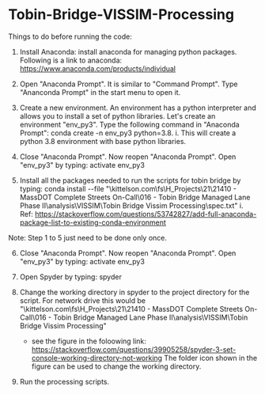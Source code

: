 # Tobin-Bridge-VISSIM-Processing

Things to do before running the code:

1. Install Anaconda: install anaconda for managing python packages. Following is a link 
	to anaconda: https://www.anaconda.com/products/individual

2. Open "Anaconda Prompt". It is similar to "Command Prompt". Type "Ananconda Prompt" 
   in the start menu to open it. 

3. Create a new environment. An environment has a python interpreter and allows you to 
   install a set of python libraries.  Let's create an environment "env_py3". Type the 
   following command in "Anaconda Prompt": conda create -n env_py3 python=3.8.
	i. This will create a python 3.8 environment with base python libraries. 

4. Close "Anaconda Prompt". Now reopen "Anaconda Prompt". Open "env_py3" by typing: 
   activate env_py3

5. Install all the packages needed to run the scripts for tobin bridge by typing: 
   conda install --file "\\kittelson.com\fs\H_Projects\21\21410 - MassDOT Complete Streets On-Call\016 - Tobin Bridge Managed Lane Phase II\analysis\VISSIM\Tobin Bridge Vissim Processing\spec.txt"
	i. Ref: https://stackoverflow.com/questions/53742827/add-full-anaconda-package-list-to-existing-conda-environment

Note: Step 1 to 5 just need to be done only once. 

6. Close "Anaconda Prompt". Now reopen "Anaconda Prompt". Open "env_py3" by typing: 
   activate env_py3

7. Open Spyder by typing: spyder

8. Change the working directory in spyder to the project directory for the script. For 
   network drive this would be "\\kittelson.com\fs\H_Projects\21\21410 - MassDOT Complete Streets On-Call\016 - Tobin Bridge Managed Lane Phase II\analysis\VISSIM\Tobin Bridge Vissim Processing"
	- see the figure in the foloowing link: https://stackoverflow.com/questions/39905258/spyder-3-set-console-working-directory-not-working
	  The folder icon shown in the figure can be used to change the working directory. 
	
9. Run the processing scripts. 